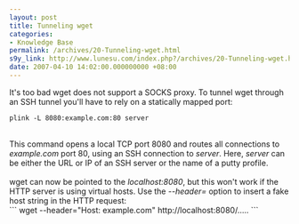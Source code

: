 ```yaml
---
layout: post
title: Tunneling wget
categories:
- Knowledge Base
permalink: /archives/20-Tunneling-wget.html
s9y_link: http://www.lunesu.com/index.php?/archives/20-Tunneling-wget.html
date: 2007-04-10 14:02:00.000000000 +08:00
---
```

It's too bad wget does not support a SOCKS proxy. To tunnel wget through an SSH tunnel you'll have to rely on a statically mapped port:<br />
```
plink -L 8080:example.com:80 server
```
<br />
This command opens a local TCP port 8080 and routes all connections to <em>example.com</em> port 80, using an SSH connection to <em>server</em>. Here, <em>server</em> can be either  the URL or IP of an SSH server or the name of a putty profile. <br />
<br />
wget can now be pointed to the <em>localhost:8080</em>, but this won't work if the HTTP server is using virtual hosts. Use the <em>--header=</em> option to insert a fake host string in the HTTP request:<br />
```
wget --header="Host: example.com" http://localhost:8080/.....
```
